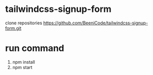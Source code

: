 # tailwindcss-signup-form
clone repositories  https://github.com/BeeniCode/tailwindcss-signup-form.git
# run command 
1. npm install
2. npm start

